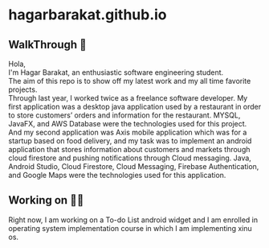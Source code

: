 # hagarbarakat.github.io 

## WalkThrough :footprints:	
Hola,  
 I'm Hagar Barakat, an enthusiastic software engineering student.  
 The aim of this repo is to show off my latest work and my all time favorite projects.  
 Through last year, I worked twice as a freelance software developer. My first application was a desktop java application used by a restaurant in order to store customers’ orders and information for the restaurant. MYSQL, JavaFX, and AWS Database were the technologies used for this project. And my second application was Axis mobile application which was for a startup based on food delivery, and my task was to implement an android application that stores information about customers and markets through cloud firestore and pushing notifications through Cloud messaging. Java, Android Studio, Cloud Firestore, Cloud Messaging, Firebase Authentication, and Google Maps were the technologies used for this application. 
## Working on :woman_technologist:	
 Right now, I am working on a To-do List android widget and I am enrolled in operating system implementation course in which I am implementing xinu os. 

